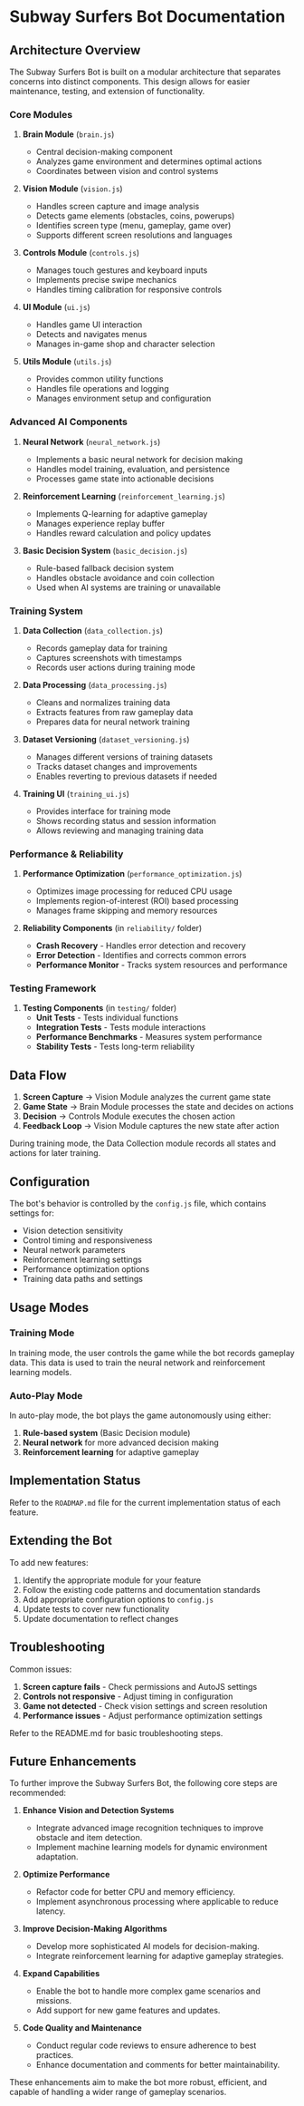 # Subway Surfers Bot Documentation

## Architecture Overview

The Subway Surfers Bot is built on a modular architecture that separates concerns into distinct components. This design allows for easier maintenance, testing, and extension of functionality.

### Core Modules

1. **Brain Module** (`brain.js`)
   - Central decision-making component
   - Analyzes game environment and determines optimal actions
   - Coordinates between vision and control systems

2. **Vision Module** (`vision.js`)
   - Handles screen capture and image analysis
   - Detects game elements (obstacles, coins, powerups)
   - Identifies screen type (menu, gameplay, game over)
   - Supports different screen resolutions and languages

3. **Controls Module** (`controls.js`)
   - Manages touch gestures and keyboard inputs
   - Implements precise swipe mechanics
   - Handles timing calibration for responsive controls

4. **UI Module** (`ui.js`)
   - Handles game UI interaction
   - Detects and navigates menus
   - Manages in-game shop and character selection

5. **Utils Module** (`utils.js`)
   - Provides common utility functions
   - Handles file operations and logging
   - Manages environment setup and configuration

### Advanced AI Components

1. **Neural Network** (`neural_network.js`)
   - Implements a basic neural network for decision making
   - Handles model training, evaluation, and persistence
   - Processes game state into actionable decisions

2. **Reinforcement Learning** (`reinforcement_learning.js`)
   - Implements Q-learning for adaptive gameplay
   - Manages experience replay buffer
   - Handles reward calculation and policy updates

3. **Basic Decision System** (`basic_decision.js`)
   - Rule-based fallback decision system
   - Handles obstacle avoidance and coin collection
   - Used when AI systems are training or unavailable

### Training System

1. **Data Collection** (`data_collection.js`)
   - Records gameplay data for training
   - Captures screenshots with timestamps
   - Records user actions during training mode

2. **Data Processing** (`data_processing.js`)
   - Cleans and normalizes training data
   - Extracts features from raw gameplay data
   - Prepares data for neural network training

3. **Dataset Versioning** (`dataset_versioning.js`)
   - Manages different versions of training datasets
   - Tracks dataset changes and improvements
   - Enables reverting to previous datasets if needed

4. **Training UI** (`training_ui.js`)
   - Provides interface for training mode
   - Shows recording status and session information
   - Allows reviewing and managing training data

### Performance & Reliability

1. **Performance Optimization** (`performance_optimization.js`)
   - Optimizes image processing for reduced CPU usage
   - Implements region-of-interest (ROI) based processing
   - Manages frame skipping and memory resources

2. **Reliability Components** (in `reliability/` folder)
   - **Crash Recovery** - Handles error detection and recovery
   - **Error Detection** - Identifies and corrects common errors
   - **Performance Monitor** - Tracks system resources and performance

### Testing Framework

1. **Testing Components** (in `testing/` folder)
   - **Unit Tests** - Tests individual functions
   - **Integration Tests** - Tests module interactions
   - **Performance Benchmarks** - Measures system performance
   - **Stability Tests** - Tests long-term reliability

## Data Flow

1. **Screen Capture** → Vision Module analyzes the current game state
2. **Game State** → Brain Module processes the state and decides on actions
3. **Decision** → Controls Module executes the chosen action
4. **Feedback Loop** → Vision Module captures the new state after action

During training mode, the Data Collection module records all states and actions for later training.

## Configuration

The bot's behavior is controlled by the `config.js` file, which contains settings for:

- Vision detection sensitivity
- Control timing and responsiveness
- Neural network parameters
- Reinforcement learning settings
- Performance optimization options
- Training data paths and settings

## Usage Modes

### Training Mode

In training mode, the user controls the game while the bot records gameplay data. This data is used to train the neural network and reinforcement learning models.

### Auto-Play Mode

In auto-play mode, the bot plays the game autonomously using either:

1. **Rule-based system** (Basic Decision module)
2. **Neural network** for more advanced decision making
3. **Reinforcement learning** for adaptive gameplay

## Implementation Status

Refer to the `ROADMAP.md` file for the current implementation status of each feature.

## Extending the Bot

To add new features:

1. Identify the appropriate module for your feature
2. Follow the existing code patterns and documentation standards
3. Add appropriate configuration options to `config.js`
4. Update tests to cover new functionality
5. Update documentation to reflect changes

## Troubleshooting

Common issues:

1. **Screen capture fails** - Check permissions and AutoJS settings
2. **Controls not responsive** - Adjust timing in configuration
3. **Game not detected** - Check vision settings and screen resolution
4. **Performance issues** - Adjust performance optimization settings

Refer to the README.md for basic troubleshooting steps.


## Future Enhancements

To further improve the Subway Surfers Bot, the following core steps are recommended:

1. **Enhance Vision and Detection Systems**
   - Integrate advanced image recognition techniques to improve obstacle and item detection.
   - Implement machine learning models for dynamic environment adaptation.

2. **Optimize Performance**
   - Refactor code for better CPU and memory efficiency.
   - Implement asynchronous processing where applicable to reduce latency.

3. **Improve Decision-Making Algorithms**
   - Develop more sophisticated AI models for decision-making.
   - Integrate reinforcement learning for adaptive gameplay strategies.

4. **Expand Capabilities**
   - Enable the bot to handle more complex game scenarios and missions.
   - Add support for new game features and updates.

5. **Code Quality and Maintenance**
   - Conduct regular code reviews to ensure adherence to best practices.
   - Enhance documentation and comments for better maintainability.

These enhancements aim to make the bot more robust, efficient, and capable of handling a wider range of gameplay scenarios.